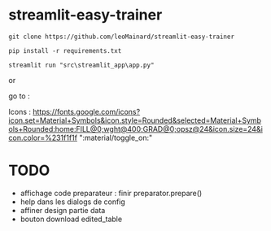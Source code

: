 # streamlit-easy-trainer

```
git clone https://github.com/leoMainard/streamlit-easy-trainer
```

```
pip install -r requirements.txt
```

```
streamlit run "src\streamlit_app\app.py"
```

or

go to : 


Icons :  https://fonts.google.com/icons?icon.set=Material+Symbols&icon.style=Rounded&selected=Material+Symbols+Rounded:home:FILL@0;wght@400;GRAD@0;opsz@24&icon.size=24&icon.color=%231f1f1f
":material/toggle_on:"


# TODO
- affichage code preparateur : finir preparator.prepare()
- help dans les dialogs de config
- affiner design partie data
- bouton download edited_table
